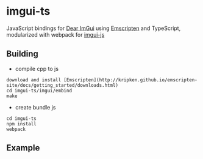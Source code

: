 # imgui-ts
JavaScript bindings for [Dear ImGui](https://github.com/ocornut/imgui) using [Emscripten](https://github.com/kripken/emscripten) and TypeScript, modularized with webpack for [imgui-js](https://github.com/flyover/imgui-js)

## Building

* compile cpp to js

``` compile cpp to js
download and install [Emscripten](http://kripken.github.io/emscripten-site/docs/getting_started/downloads.html)
cd imgui-ts/imgui/embind
make
```

* create bundle js

``` webpack
cd imgui-ts
npm install
webpack
```

## Example

